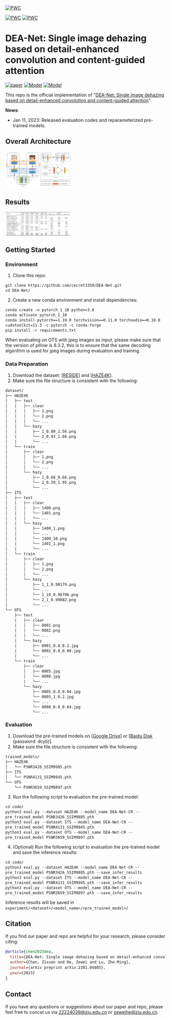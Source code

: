 [![PWC](https://img.shields.io/endpoint.svg?url=https://paperswithcode.com/badge/dea-net-single-image-dehazing-based-on-detail/image-dehazing-on-haze4k)](https://paperswithcode.com/sota/image-dehazing-on-haze4k?p=dea-net-single-image-dehazing-based-on-detail) 

[![PWC](https://img.shields.io/endpoint.svg?url=https://paperswithcode.com/badge/dea-net-single-image-dehazing-based-on-detail/image-dehazing-on-sots-indoor)](https://paperswithcode.com/sota/image-dehazing-on-sots-indoor?p=dea-net-single-image-dehazing-based-on-detail) 
[![PWC](https://img.shields.io/endpoint.svg?url=https://paperswithcode.com/badge/dea-net-single-image-dehazing-based-on-detail/image-dehazing-on-sots-outdoor)](https://paperswithcode.com/sota/image-dehazing-on-sots-outdoor?p=dea-net-single-image-dehazing-based-on-detail)
# DEA-Net: Single image dehazing based on detail-enhanced convolution and content-guided attention

[![paper](https://img.shields.io/badge/arXiv-Paper-<COLOR>.svg)](https://arxiv.org/abs/2301.04805)
[![Model](https://img.shields.io/badge/GoogleDrive-Weight-blue)](https://drive.google.com/drive/folders/1Rjb8dpyNnvvr0XLvIX9fg8Hdru_MhMCj?usp=sharing)
[![Model](https://img.shields.io/badge/BaiduNetdisk-Weight-blue)](https://pan.baidu.com/s/1retfKIs_Om-D4zA45sL6Kg?pwd=dcyb)

This repo is the official implementation of "[DEA-Net: Single image dehazing based on detail-enhanced convolution and content-guided attention](https://arxiv.org/abs/2301.04805)".

**News**:

- Jan 11, 2023: Released evaluation codes and reparameterized pre-trained models.

## Overall Architecture

<img src="fig/architecture.png" alt="Architecture" style="zoom:20%;" />

## Results

<img src="fig/results.png" alt="Results" style="zoom:20%;" />

## Getting Started

### Environment

1. Clone this repo:

```
git clone https://github.com/cecret3350/DEA-Net.git
cd DEA-Net/
```

2. Create a new conda environment and install dependencies:

```
conda create -n pytorch_1_10 python=3.8
conda activate pytorch_1_10
conda install pytorch==1.10.0 torchvision==0.11.0 torchaudio==0.10.0 cudatoolkit=11.3 -c pytorch -c conda-forge
pip install -r requirements.txt
```
When evaluating on OTS with jpeg images as input, please make sure that the version of pillow is 8.3.2, this is to ensure that the same decoding algorithm is used for jpeg images during evaluation and training.
### Data Preparation

1. Download the dataset: [[RESIDE](https://sites.google.com/view/reside-dehaze-datasets/reside-v0)] and [[HAZE4K](https://github.com/liuye123321/DMT-Net)].
2. Make sure the file structure is consistent with the following:

```
dataset/
├── HAZE4K
│   ├── test
│   |   ├── clear
│   |   │   ├── 1.png
│   |   │   └── 2.png
│   |   │   └── ...
│   |   └── hazy
│   |       ├── 1_0.89_1.56.png
│   |       └── 2_0.93_1.66.png
│   |       └── ...
│   └── train
│       ├── clear
│       │   ├── 1.png
│       │   └── 2.png
│       │   └── ...
│       └── hazy
│           ├── 1_0.68_0.66.png
│           └── 2_0.59_1.95.png
│           └── ...
├── ITS
│   ├── test
│   |   ├── clear
│   |   │   ├── 1400.png
│   |   │   └── 1401.png
│   |   │   └── ...
│   |   └── hazy
│   |       ├── 1400_1.png
│   |       └── ...
│   |       └── 1400_10.png
│   |       └── 1401_1.png
│   |       └── ...
│   └── train
│       ├── clear
│       │   ├── 1.png
│       │   └── 2.png
│       │   └── ...
│       └── hazy
│           ├── 1_1_0.90179.png
│           └── ...
│           └── 1_10_0.98796.png
│           └── 2_1_0.99082.png
│           └── ...
└── OTS
    ├── test
    |   ├── clear
    |   │   ├── 0001.png
    |   │   └── 0002.png
    |   │   └── ...
    |   └── hazy
    |       ├── 0001_0.8_0.2.jpg
    |       └── 0002_0.8_0.08.jpg
    |       └── ...
    └── train
        ├── clear
        │   ├── 0005.jpg
        │   └── 0008.jpg
        |	└── ...
        └── hazy
            ├── 0005_0.8_0.04.jpg
            └── 0005_1_0.2.jpg
            └── ...
            └── 0008_0.8_0.04.jpg
            └── ...
```

### Evaluation

1. Download the pre-trained models on [[Google Drive](https://drive.google.com/drive/folders/1Rjb8dpyNnvvr0XLvIX9fg8Hdru_MhMCj?usp=sharing)] or [[Baidu Disk](https://pan.baidu.com/s/1retfKIs_Om-D4zA45sL6Kg) (password: dcyb)].
2. Make sure the file structure is consistent with the following:

```
trained_models/
├── HAZE4K
│   └── PSNR3426_SSIM9985.pth
├── ITS
│   └── PSNR4131_SSIM9945.pth
└── OTS
    └── PSNR3659_SSIM9897.pth
```

3. Run the following script to evaluation the pre-trained model:

```
cd code/
python3 eval.py --dataset HAZE4K --model_name DEA-Net-CR --pre_trained_model PSNR3426_SSIM9885.pth
python3 eval.py --dataset ITS --model_name DEA-Net-CR --pre_trained_model PSNR4131_SSIM9945.pth
python3 eval.py --dataset OTS --model_name DEA-Net-CR --pre_trained_model PSNR3659_SSIM9897.pth
```

4. (Optional) Run the following script to evaluation the pre-trained model and save the inference results:

```
cd code/
python3 eval.py --dataset HAZE4K --model_name DEA-Net-CR --pre_trained_model PSNR3426_SSIM9885.pth --save_infer_results
python3 eval.py --dataset ITS --model_name DEA-Net-CR --pre_trained_model PSNR4131_SSIM9945.pth --save_infer_results
python3 eval.py --dataset OTS --model_name DEA-Net-CR --pre_trained_model PSNR3659_SSIM9897.pth --save_infer_results
```
Inference results will be saved in ```experiment/<dataset>/<model_name>/<pre_trained_model>/```

## Citation
If you find our paper and repo are helpful for your research, please consider citing:

```bibtex
@article{chen2023dea,
  title={DEA-Net: Single image dehazing based on detail-enhanced convolution and content-guided attention},
  author={Chen, Zixuan and He, Zewei and Lu, Zhe-Ming},
  journal={arXiv preprint arXiv:2301.04805},
  year={2023}
}
```

## Contact
If you have any questions or suggestions about our paper and repo, please feel free to concat us via <22224039@zju.edu.cn> or <zeweihe@zju.edu.cn>.
